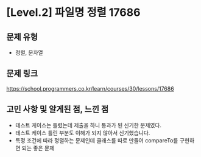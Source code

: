 # [Level.2] 파일명 정렬 17686

## 문제 유형
- 정렬, 문자열

## 문제 링크
https://school.programmers.co.kr/learn/courses/30/lessons/17686

## 고민 사항 및 알게된 점, 느낀 점
- 테스트 케이스는 틀렸는데 제출을 하니 통과가 된 신기한 문제였다.
- 테스트 케이스 틀린 부분도 이해가 되지 않아서 신기했습니다.
- 특정 조건에 따라 정렬하는 문제인데 클래스를 따로 만들어 compareTo를 구현하면 되는 좋은 문제

